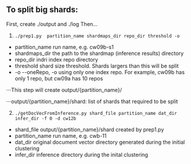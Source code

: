 To split big shards:
---
First, create ./output and ./log
Then...

1. `./prep1.py  partition_name shardmaps_dir repo_dir threshold -o` 

  - partition_name  run name, e.g. cw09b-s1
  - shardmaps_dir   the path to the shardmap (inference results) directory
  - repo_dir        indri index repo directory
  - threshold       shard size threshold. Shards largers than this will be split
  - -o 	--oneRepo, -o   using only one index repo. For example, cw09b has only 1 repo, but cw09a has 10 repos
 
⋅⋅⋅This step will create output/{partition_name}/ 
  
⋅⋅⋅output/{partition_name}/shard: list of shards that required to be split

2. `./getDocVecFromInference.py shard_file partition_name dat_dir infer_dir -f 0 -d cw12b`
  
  - shard_file            output/{partition_name}/shard created by prep1.py
  - partition_name        run name, e.g. cwb-11
  - dat_dir               original document vector directory generated during the initial clustering
  - infer_dir             inference directory during the inital clustering
